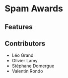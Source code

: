 # Spam Awards

## Features


## Contributors
- Léo Grand 
- Olivier Lamy
- Stéphane Domergue
- Valentin Rondo

